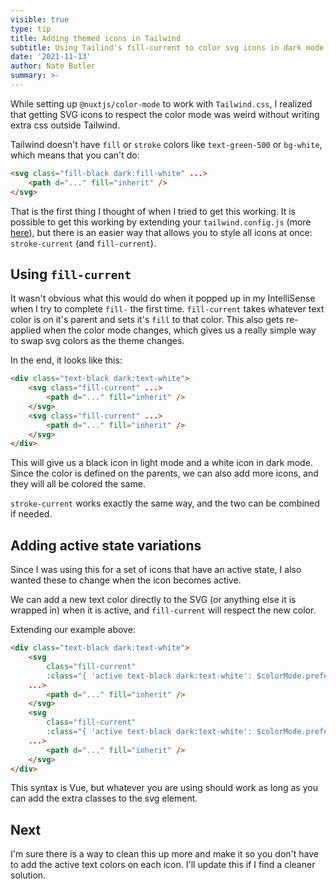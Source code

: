 ```yaml
---
visible: true
type: tip
title: Adding themed icons in Tailwind
subtitle: Using Tailind's fill-current to color svg icons in dark mode.
date: '2021-11-13'
author: Nate Butler
summary: >-
---
```

While setting up `@nuxtjs/color-mode` to work with `Tailwind.css`, I realized that getting SVG icons to respect the color mode was weird without writing extra css outside Tailwind.

Tailwind doesn't have `fill` or `stroke` colors like `text-green-500` or `bg-white`, which means that you can't do: 

```html
<svg class="fill-black dark:fill-white" ...>
	<path d="..." fill="inherit" />
</svg>
```

That is the first thing I thought of when I tried to get this working. It is possible to get this working by extending your `tailwind.config.js` (more [here](https://tailwindcss.com/docs/stroke#customizing)), but there is an easier way that allows you to style all icons at once: `stroke-current` (and `fill-current`).

## Using `fill-current`

It wasn't obvious what this would do when it popped up in my IntelliSense when I try to complete `fill-` the first time. `fill-current` takes whatever text color is on it's parent and sets it's `fill` to that color. This also gets re-applied when the color mode changes, which gives us a really simple way to swap svg colors as the theme changes.

In the end, it looks like this:

```html
<div class="text-black dark:text-white">
	<svg class="fill-current" ...>
		<path d="..." fill="inherit" />
	</svg>
	<svg class="fill-current" ...>
		<path d="..." fill="inherit" />
	</svg>
</div>
```

This will give us a black icon in light mode and a white icon in dark mode. Since the color is defined on the parents, we can also add more icons, and they will all be colored the same. 

`stroke-current` works exactly the same way, and the two can be combined if needed.

## Adding active state variations

Since I was using this for a set of icons that have an active state, I also wanted these to change when the icon becomes active.

We can add a new text color directly to the SVG (or anything else it is wrapped in) when it is active, and `fill-current` will respect the new color.

Extending our example above:

```html
<div class="text-black dark:text-white">
	<svg 
		class="fill-current"
		:class="{ 'active text-black dark:text-white': $colorMode.preference === 'dark' }" 
	...>
		<path d="..." fill="inherit" />
	</svg>
	<svg 
		class="fill-current"
		:class="{ 'active text-black dark:text-white': $colorMode.preference === 'dark' }" 
	...>
		<path d="..." fill="inherit" />
	</svg>
</div>
```

This syntax is Vue, but whatever you are using should work as long as you can add the extra classes to the svg element.

## Next

I'm sure there is a way to clean this up more and make it so you don't have to add the active text colors on each icon. I'll update this if I find a cleaner solution.